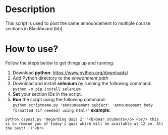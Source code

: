 # Description
This script is used to post the same announcement to multiple course sections in Blackboard (bb).

# How to use?
Follow the steps below to get things up and running:
1. Download <strong>python</strong>: https://www.python.org/downloads/
2. Add Python directory to the *environment path*
3. Download and install **selenium** by running the following command:
<code>python -m pip install selenium </code><br>
4. **Set** your section IDs in the script.
7. **Run** the script using the following command:<br>
<code>python scriptname.py 'announcement subject' 'announcement body formatted (if needed) using html)'</code> **example:**

```
python cspost.py 'Regarding Quiz 2' '<b>Dear students</b> <br/> this is to remind you of today's quiz which will be available at 12 pm. All the best! :)'<br>
